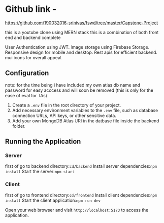 # Github link -

https://github.com/190032016-srinivas/fswd/tree/master/Capstone-Project

this is a youtube clone using MERN stack
this is a combination of both front end and backend complete

User Authentication using JWT.
Image storage using Firebase Storage.
Responsive design for mobile and desktop.
Rest apis for efficient backend.
mui icons for overall appeal.

## Configuration

note: for the time being i have included my own atlas db name and password for easy acccess
and will soon be removed (this is only for the ease of eval for TAs)

1. Create a `.env` file in the root directory of your project.
2. Add necessary environment variables to the `.env` file, such as database connection URLs, API keys, or other sensitive data.
3. Add your own MongoDB Atlas URI in the datbase file inside the backend folder.

## Running the Application

### Server

first of go to backend directory:`cd/backend`
Install server dependencies:`npm install`
Start the server:`npm start`

### Client

first of go to frontend directory:`cd/frontend`
Install client dependencies:`npm install`
Start the client application:`npm run dev`

Open your web browser and visit `http://localhost:5173` to access the application.
